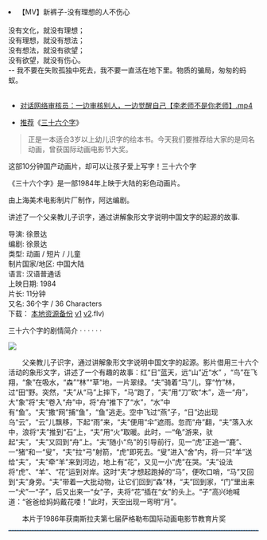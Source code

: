 <li>【MV】新裤子-没有理想的人不伤心</li><br>
没有文化，就没有理想；<br>没有理想，就没有想法；<br>没有想法，就没有欲望；<br>没有欲望，就没有伤心。<br>
-- 我不要在失败孤独中死去，我不要一直活在地下里。物质的骗局，匆匆的蚂蚁。<br><br>

- [对话网络审核员：一边审核别人，一边觉醒自己【李老师不是你老师】.mp4](https://share.choong.net/videos/WLSC.mp4)

-  [推荐](https://github.com/taoste/taoste.github.io/issues/21)《[三十六个字](https://movie.douban.com/subject/1441796/)》

> 正是一本适合3岁以上幼儿识字的绘本书。今天我们要推荐给大家的是同名动画，曾获国际动画电影节大奖。

这部10分钟国产动画片，却可以让孩子爱上写字！三十六个字

《三十六个字》是一部1984年上映于大陆的彩色动画片。

由上海美术电影制片厂制作，阿达编剧。

讲述了一个父亲教儿子识字，通过讲解象形文字说明中国文字的起源的故事.

导演: 徐景达 <br>
编剧: 徐景达 <br>
类型: 动画 / 短片 / 儿童 <br>
制片国家/地区: 中国大陆 <br>
语言: 汉语普通话 <br>
上映日期: 1984 <br>
片长: 11分钟 <br>
又名: 36个字 / 36 Characters <br>
下载：
[本地资源备份](https://github.com/inchoong/share/blob/share-2020/videos) 
[v1](https://baby.choong.net/videos/36.mp4)
[v2](https://share.choong.net/videos/中国经典甲骨文动画短片：《三十六个字》1984（中国文字的起源).flv)

三十六个字的剧情简介 · · · · · · <br>

  <img src="https://img2.doubanio.com/view/photo/s_ratio_poster/public/p2527619982.webp">


　　父亲教儿子识字，通过讲解象形文字说明中国文字的起源。影片借用三十六个活动的象形文字，讲述了一个有趣的故事：红“日”蓝天，远“山”近“水” ，“鸟”在飞翔，“象”在吸水，“森”“林”“草”地，一片翠绿。“夫”骑着“马”儿，穿“竹”林，过“田”野。突然，“夫”从“马”上摔下，“马”跑了，“夫”用“刀”砍“木”，造一“舟”，大“象”将“夫”卷入“舟”中，将“舟”推下了“水”，“水”中有“鱼”。“夫”撒“网”捕“鱼”，“鱼”逃走。空中飞过“燕”子，“日”边出现乌“云”，“云”儿飘移，下起“雨”来，“夫”便用“伞”遮雨。忽而“舟”翻，“夫”落入水中，浪将“夫”推到“石”上，“夫”用“火”取暖。此时，一“龟”游来，驮起“夫”，“夫”又回到“舟”上。“夫”随小“鸟”的引导前行，见一“虎”正追一“鹿”、一“猪”和一“叟”，“夫”拉“弓”射箭，“虎”即死去。“叟”进入“舍”内，将一只“羊”送给“夫”，“夫”牵“羊”来到河边，地上有“花”，又见一小“虎”在哭。“夫”设法将“虎”、“羊”、“花”运到对岸。这时“夫”才想起跑掉的“马”，便吹口哨，“马”又回到“夫”身旁。“夫”带着一大批动物，让它们回到“森”林，“夫”回到家，“门”里出来一“犬”一“子”，后又出来一“女”子，夫将“花”插在“女”的头上。“子”高兴地喊道：“爸爸给妈妈戴花喽！”此时，天空出现一弯明“月”。
  
　　本片于1986年获南斯拉夫第七届萨格勒布国际动画电影节教育片奖
  <hr style="height:1px;border:none;border-top:1px dashed #0066CC;">
